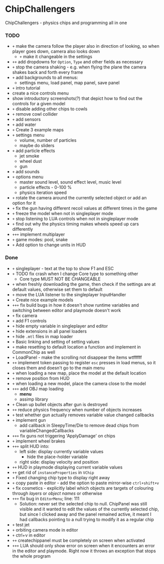 # ChipChallengers
ChipChallengers - physics chips and programming all in one

### TODO
- `+` make the camera follow the player also in direction of looking, so when player goes down, camera also looks down
  - `+` make it changeable in the settings
- `++` add dropdowns for `Option`, `Type` and other fields as necessary
- `+` stop the camera shaking - e.g. when flying the plane the camera shakes back and forth every frame
- `+` add backgrounds to all menus:
  - settings menu, load panel, map panel, save panel
- `+` intro tutorial
 - create a nice controls menu
 - show introductory screenshots(?) that depict how to find out the controls for a given model
- `+` disable adding other chips to cowls
- `+` remove cowl collider
- `+` add sensors
- `+` add water
- `+` Create 3 example maps
- `+` settings menu
  - volume, number of particles
  - maybe do sliders
- `+` add particle effects
  - jet smoke
  - wheel dust
  - gun
- `+` add sounds
- `+` options menu
  - master sound level, sound effect level, music level
  - particle effects - 0-100 %
  - physics iteration speed
- `+` rotate the camera around the currently selected object or add an option for it
- `+` fix the gun having different recoil values at different times in the game
- `+` freeze the model when not in singleplayer mode
- `+` stop listening to LUA controls when not in singleplayer mode
- `+` find out why the physics timing makes wheels speed up cars differently 
- `+++` implement multiplayer
- `+` game modes: pool, snake
- `+` Add option to change units in HUD

### Done
- `+` singleplayer - text at the top to show F1 and ESC
- `+` TODO fix crash when I change Core type to something other
  - Core type MUST NOT BE CHANGEABLE
- `+` when freshly downloading the game, then check if the settings are at default values, otherwise set them to default
- `+` move the LUA listener to the singleplayer InputHandler
- `+` Create nice example models
- `+++` fix build bugs in how it doesn't show runtime variables and switching between editor and playmode doesn't work
- `+` fix camera
- `+` add F1 controls
- `+` hide empty variable in singleplayer and editor
- `+` hide extensions in all panel loaders
- `+` hide `.mtl` files in map loader
- `+` Basic linking and setting of setting values
- `+` make resetting to default location a function and implement in CommonChip as well
- `+` LoadPanel - make the scrolling not disappear the items wtffffff
- `++` implement token passing to register `esc` presses in load menus, so it closes them and doesn't go to the main menu
- `+` when loading a new map, place the model at the default location
- `+` remove position from HUD
- `+` when loading a new model, place the camera close to the model
- `+++` add OBJ map loading
  - **menu**
  - assimp library
- `+` Clean up bullet objects after gun is destroyed
- `++` reduce physics frequency when number of objects increases
- `+` test whether gun actually removes variable value changed callbacks
- `+` implement gun
  - add callback in SleepyTime/Die to remove dead chips from variableChangedCallbacks
- `+++` fix guns not triggering 'ApplyDamage' on chips
- `+` implement wheel brakes
- `+++` split HUD into:
  - left side: display currently variable values
    - hide the place-holder variable
  - right side: display velocity and position
- `++` HUD in playmode displaying current variable values
- `++` get rid of `instanceProperties` in `VChip`
- `+` Fixed changing chip type to display right away
- `+` copy paste in editor - add the option to paste mirror-wise `ctrl+shift+v`
- `+` fix cosmetics - explicitly label which objects are targets of colouring through *layers* or *object names* or otherwise
- `+++` fix bug in `EditorMenu`; line: 111 
  - Solution: never set the selected chip to null. ChipPanel was still visible and it wanted to edit the values of the currently selected chip, but since I clicked away and the panel remained active, it meant I had callbacks pointing to a null trying to modify it as a regular chip
- `+` test jet 
- `+` orbiting camera mode in editor
- `+` ctrl+v in editor
- `++` createchippanel must be completely on screen when activated
- `+++` LUA should only show error on screen when it encounters an error in the editor and playmode. Right now it throws an exception that stops the whole program

